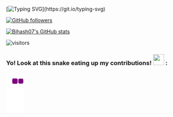 [![Typing SVG](https://readme-typing-svg.herokuapp.com?font=&color=031462&size=24&lines=Hi...Everyone..I+am+Bihash..)](https://git.io/typing-svg)

[![GitHub followers](https://img.shields.io/github/followers/Bihash07.svg?style=social&label=Followers)](https://github.com/Bihash07?tab=followers)

[![Bihash07's GitHub stats](https://github-readme-stats.vercel.app/api?username=Bihash07)](https://github.com/Bihash07/github-readme-stats)

![visitors](https://visitor-badge.glitch.me/badge?page_id=Bihash07)

### Yo! Look at this snake eating up my contributions! <img src= "https://c.tenor.com/BczFoyx41WoAAAAj/swallowed-the-mighty-ones.gif" width= "30" height= "30">  :

![snake gif](https://github.com/AvidCoder101/AvidCoder101/blob/output/github-contribution-grid-snake.gif)
